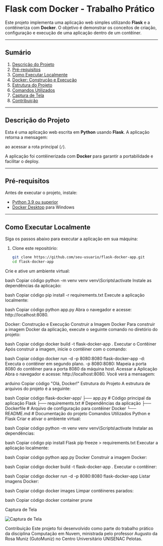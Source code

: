 # Flask com Docker - Trabalho Prático

Este projeto implementa uma aplicação web simples utilizando **Flask** e a contêineriza com **Docker**. O objetivo é demonstrar os conceitos de criação, configuração e execução de uma aplicação dentro de um contêiner.

---

## Sumário
1. [Descrição do Projeto](#descrição-do-projeto)
2. [Pré-requisitos](#pré-requisitos)
3. [Como Executar Localmente](#como-executar-localmente)
4. [Docker: Construção e Execução](#docker-construção-e-execução)
5. [Estrutura do Projeto](#estrutura-do-projeto)
6. [Comandos Utilizados](#comandos-utilizados)
7. [Captura de Tela](#captura-de-tela)
8. [Contribuição](#contribuição)

---

## Descrição do Projeto

Esta é uma aplicação web escrita em **Python** usando **Flask**. A aplicação retorna a mensagem:


ao acessar a rota principal (`/`).

A aplicação foi contêinerizada com **Docker** para garantir a portabilidade e facilitar o deploy.

---

## Pré-requisitos

Antes de executar o projeto, instale:

- [Python 3.9 ou superior](https://www.python.org/)
- [Docker Desktop](https://www.docker.com/products/docker-desktop) para Windows

---

## Como Executar Localmente

Siga os passos abaixo para executar a aplicação em sua máquina:

1. Clone este repositório:
   ```bash
   git clone https://github.com/seu-usuario/flask-docker-app.git
   cd flask-docker-app

Crie e ative um ambiente virtual:

bash
Copiar código
python -m venv venv
venv\Scripts\activate
Instale as dependências da aplicação:

bash
Copiar código
pip install -r requirements.txt
Execute a aplicação localmente:

bash
Copiar código
python app.py
Abra o navegador e acesse: http://localhost:8080.

Docker: Construção e Execução
Construir a Imagem Docker
Para construir a imagem Docker da aplicação, execute o seguinte comando no diretório do projeto:

bash
Copiar código
docker build -t flask-docker-app .
Executar o Contêiner
Após construir a imagem, inicie o contêiner com o comando:

bash
Copiar código
docker run -d -p 8080:8080 flask-docker-app
-d: Executa o contêiner em segundo plano.
-p 8080:8080: Mapeia a porta 8080 do contêiner para a porta 8080 da máquina host.
Acessar a Aplicação
Abra o navegador e acesse: http://localhost:8080. Você verá a mensagem:

arduino
Copiar código
"Olá, Docker!"
Estrutura do Projeto
A estrutura de arquivos do projeto é a seguinte:

bash
Copiar código
flask-docker-app/
├── app.py                # Código principal da aplicação Flask
├── requirements.txt      # Dependências da aplicação
├── Dockerfile            # Arquivo de configuração para contêiner Docker
└── README.md             # Documentação do projeto
Comandos Utilizados
Python e Flask
Criar e ativar o ambiente virtual:

bash
Copiar código
python -m venv venv
venv\Scripts\activate
Instalar as dependências:

bash
Copiar código
pip install Flask
pip freeze > requirements.txt
Executar a aplicação localmente:

bash
Copiar código
python app.py
Docker
Construir a imagem Docker:

bash
Copiar código
docker build -t flask-docker-app .
Executar o contêiner:

bash
Copiar código
docker run -d -p 8080:8080 flask-docker-app
Listar imagens Docker:

bash
Copiar código
docker images
Limpar contêineres parados:

bash
Copiar código
docker container prune

Captura de Tela

![Captura de Tela](image.png)

Contribuição
Este projeto foi desenvolvido como parte do trabalho prático da disciplina Computação em Nuvem, ministrada pelo professor Augusto da Rosa Muniz (GutoMuniz) no Centro Universitário UNISENAC Pelotas.